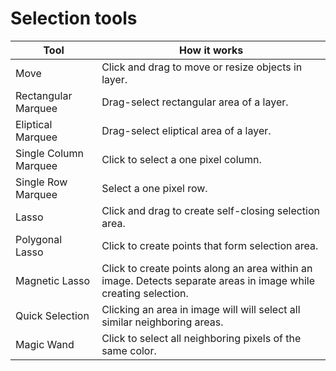 # Selection tools

| Tool | How it works |
| --- | --- |
| Move | Click and drag to move or resize objects in layer. |
| Rectangular Marquee | Drag-select rectangular area of a layer. |
| Eliptical Marquee | Drag-select eliptical area of a layer. |
| Single Column Marquee | Click to select a one pixel column. |
| Single Row Marquee | Select a one pixel row. |
| Lasso | Click and drag to create self-closing selection area. |
| Polygonal Lasso | Click to create points that form selection area. |
| Magnetic Lasso | Click to create points along an area within an image. Detects separate areas in image while creating selection. |
| Quick Selection | Clicking an area in image will will select all similar neighboring areas. |
| Magic Wand | Click to select all neighboring pixels of the same color.  |  